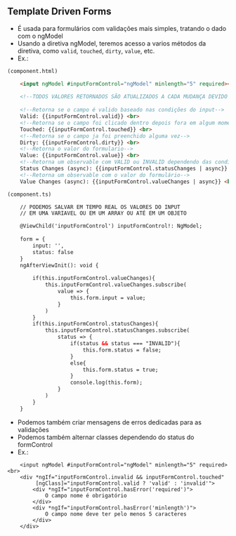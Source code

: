 ## Template Driven Forms

- É usada para formulários com validações mais simples,
  tratando o dado com o ngModel
- Usando a diretiva ngModel, teremos acesso a varios métodos
  da diretiva, como `valid`, `touched`, `dirty`, `value`, etc.
- Ex.:

```html
(component.html)

    <input ngModel #inputFormControl="ngModel" minlength="5" required><br><br>
    
    <!--TODOS VALORES RETORNADOS SÃO ATUALIZADOS A CADA MUDANÇA DEVIDO AO NGMODEL-->
    
    <!--Retorna se o campo é valido baseado nas condições do input-->
    Valid: {{inputFormControl.valid}} <br>
    <!--Retorna se o campo foi clicado dentro depois fora em algum momento-->
    Touched: {{inputFormControl.touched}} <br>
    <!--Retorna se o campo ja foi preenchido alguma vez-->
    Dirty: {{inputFormControl.dirty}} <br>
    <!--Retorna o valor do formulario-->
    Value: {{inputFormControl.value}} <br>
    <!--Retorna um observable com VALID ou INVALID dependendo das condições-->
    Status Changes (async): {{inputFormControl.statusChanges | async}} <br>
    <!--Retorna um observable com o valor do formulário-->
    Value Changes (async): {{inputFormControl.valueChanges | async}} <br>

(component.ts)

    // PODEMOS SALVAR EM TEMPO REAL OS VALORES DO INPUT
    // EM UMA VARIAVEL OU EM UM ARRAY OU ATÉ EM UM OBJETO

    @ViewChild('inputFormControl') inputFormControl!: NgModel;
    
    form = {
        input: '',
        status: false
    }
    ngAfterViewInit(): void {
    
        if(this.inputFormControl.valueChanges){
            this.inputFormControl.valueChanges.subscribe(
                value => {
                    this.form.input = value;
                }
            )
        }
        if(this.inputFormControl.statusChanges){
            this.inputFormControl.statusChanges.subscribe(
                status => {
                    if(status && status === "INVALID"){
                        this.form.status = false;
                    }
                    else{
                        this.form.status = true;
                    }
                    console.log(this.form);
                }
            )
        }
    }
```

- Podemos também criar mensagens de erros dedicadas para as validações
- Podemos também alternar classes dependendo do status do formControl
- Ex.:

```angular181html
    <input ngModel #inputFormControl="ngModel" minlength="5" required><br>
    <div *ngIf="inputFormControl.invalid && inputFormControl.touched"
         [ngClass]="inputFormControl.valid ? 'valid' : 'invalid'">
        <div *ngIf="inputFormControl.hasError('required')">
            O campo nome é obrigatório
        </div>
        <div *ngIf="inputFormControl.hasError('minlength')">
            O campo nome deve ter pelo menos 5 caracteres
        </div>
    </div>
```

